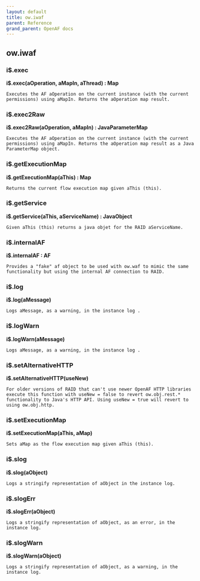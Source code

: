 ```yaml
---
layout: default
title: ow.iwaf
parent: Reference
grand_parent: OpenAF docs
---
```



## ow.iwaf

### i$.exec

__i$.exec(aOperation, aMapIn, aThread) : Map__

````
Executes the AF aOperation on the current instance (with the current permissions) using aMapIn. Returns the aOperation map result.
````
### i$.exec2Raw

__i$.exec2Raw(aOperation, aMapIn) : JavaParameterMap__

````
Executes the AF aOperation on the current instance (with the current permissions) using aMapIn. Returns the aOperation map result as a Java ParameterMap object.
````
### i$.getExecutionMap

__i$.getExecutionMap(aThis) : Map__

````
Returns the current flow execution map given aThis (this).
````
### i$.getService

__i$.getService(aThis, aServiceName) : JavaObject__

````
Given aThis (this) returns a java objet for the RAID aServiceName.
````
### i$.internalAF 

__i$.internalAF : AF__

````
Provides a "fake" af object to be used with ow.waf to mimic the same functionality but using the internal AF connection to RAID.
````
### i$.log

__i$.log(aMessage)__

````
Logs aMessage, as a warning, in the instance log .
````
### i$.logWarn

__i$.logWarn(aMessage)__

````
Logs aMessage, as a warning, in the instance log .
````
### i$.setAlternativeHTTP

__i$.setAlternativeHTTP(useNew)__

````
For older versions of RAID that can't use newer OpenAF HTTP libraries execute this function with useNew = false to revert ow.obj.rest.* functionality to Java's HTTP API. Using useNew = true will revert to using ow.obj.http.
````
### i$.setExecutionMap

__i$.setExecutionMap(aThis, aMap)__

````
Sets aMap as the flow execution map given aThis (this).
````
### i$.slog

__i$.slog(aObject)__

````
Logs a stringify representation of aObject in the instance log.
````
### i$.slogErr

__i$.slogErr(aObject)__

````
Logs a stringify representation of aObject, as an error, in the instance log.
````
### i$.slogWarn

__i$.slogWarn(aObject)__

````
Logs a stringify representation of aObject, as a warning, in the instance log.
````
